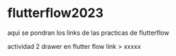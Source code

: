 # flutterflow2023
aqui se pondran los links de las practicas de flutterflow

actividad 2 drawer en flutter flow
link > xxxxx

